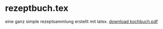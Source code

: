 # rezeptbuch.tex
eine ganz simple rezeptsammlung erstellt mit latex.
[download kochbuch.pdf](https://github.com/4rne/rezeptbuch/blob/master/kochbuch.pdf)
